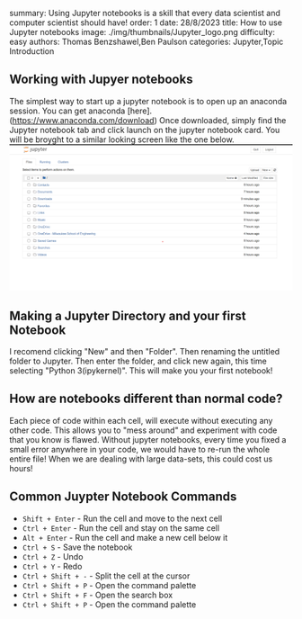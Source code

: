 summary: Using Jupyter notebooks is a skill that every data scientist and computer scientist should have!
order: 1
date: 28/8/2023
title: How to use Jupyter notebooks
image: ./img/thumbnails/Jupyter_logo.png
difficulty: easy
authors: Thomas Benzshawel,Ben Paulson
categories: Jupyter,Topic Introduction



## Working with Jupyer notebooks

The simplest way to start up a jupyter notebook is to open up an anaconda session. You can get anaconda [here].(https://www.anaconda.com/download)
Once downloaded, simply find the Jupyter notebook tab and click launch on the jupyter notebook card. You will be broyght to a similar looking screen like the one below.
![Alt text](<../img/misc/Screenshot 2023-08-28 204717.png>)

## Making a Jupyter Directory and your first Notebook

I recomend clicking "New" and then "Folder". Then renaming the untitled folder to Jupyter. Then enter the folder, and click new again, this time selecting "Python 3(ipykernel)". This will make you your first notebook!

## How are notebooks different than normal code?

Each piece of code within each cell, will execute without executing any other code. This allows you to "mess around" and experiment with code that you know is flawed. Without jupyter notebooks, every time you fixed a small error anywhere in your code, we would have to re-run the whole entire file! When we are dealing with large data-sets, this could cost us hours!

## Common Juypter Notebook Commands

-  `Shift + Enter` - Run the cell and move to the next cell
-  `Ctrl + Enter` - Run the cell and stay on the same cell
-  `Alt + Enter` - Run the cell and make a new cell below it
-  `Ctrl + S` - Save the notebook
-  `Ctrl + Z` - Undo
-  `Ctrl + Y` - Redo
-  `Ctrl + Shift + -` - Split the cell at the cursor
-  `Ctrl + Shift + P` - Open the command palette
-  `Ctrl + Shift + F` - Open the search box
-  `Ctrl + Shift + P` - Open the command palette
